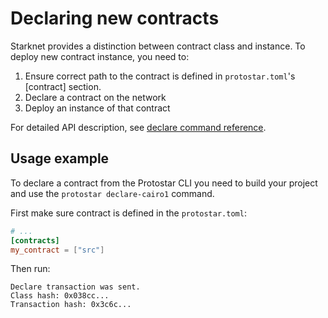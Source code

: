 # Declaring new contracts

Starknet provides a distinction between contract class and instance. To deploy new contract instance, you need to:

1. Ensure correct path to the contract is defined in `protostar.toml`'s \[contract\] section.
2. Declare a contract on the network
3. Deploy an instance of that contract

For detailed API description, see [declare command reference](../../../cli-reference.md#declare-cairo1).

## Usage example

To declare a contract from the Protostar CLI you need to build your project and use the `protostar declare-cairo1`
command.

First make sure contract is defined in the `protostar.toml`:

```toml title=protostar.toml
# ...
[contracts]
my_contract = ["src"]
```

Then run:

```console title="protostar declare my_contract --network testnet"
Declare transaction was sent.
Class hash: 0x038cc...
Transaction hash: 0x3c6c...
```
